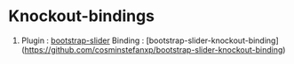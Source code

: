 # Knockout-bindings

1) Plugin : [bootstrap-slider](https://github.com/seiyria/bootstrap-slider) Binding : [bootstrap-slider-knockout-binding] (https://github.com/cosminstefanxp/bootstrap-slider-knockout-binding) 
